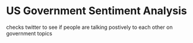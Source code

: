 # US Government Sentiment Analysis
checks twitter to see if people are talking postively to each other on government topics
